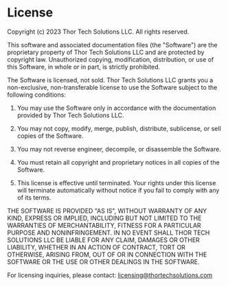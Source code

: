 # License

Copyright (c) 2023 Thor Tech Solutions LLC. All rights reserved.

This software and associated documentation files (the "Software") are the proprietary property of Thor Tech Solutions LLC and are protected by copyright law. Unauthorized copying, modification, distribution, or use of this Software, in whole or in part, is strictly prohibited.

The Software is licensed, not sold. Thor Tech Solutions LLC grants you a non-exclusive, non-transferable license to use the Software subject to the following conditions:

1. You may use the Software only in accordance with the documentation provided by Thor Tech Solutions LLC.

2. You may not copy, modify, merge, publish, distribute, sublicense, or sell copies of the Software.

3. You may not reverse engineer, decompile, or disassemble the Software.

4. You must retain all copyright and proprietary notices in all copies of the Software.

5. This license is effective until terminated. Your rights under this license will terminate automatically without notice if you fail to comply with any of its terms.

THE SOFTWARE IS PROVIDED "AS IS", WITHOUT WARRANTY OF ANY KIND, EXPRESS OR IMPLIED, INCLUDING BUT NOT LIMITED TO THE WARRANTIES OF MERCHANTABILITY, FITNESS FOR A PARTICULAR PURPOSE AND NONINFRINGEMENT. IN NO EVENT SHALL THOR TECH SOLUTIONS LLC BE LIABLE FOR ANY CLAIM, DAMAGES OR OTHER LIABILITY, WHETHER IN AN ACTION OF CONTRACT, TORT OR OTHERWISE, ARISING FROM, OUT OF OR IN CONNECTION WITH THE SOFTWARE OR THE USE OR OTHER DEALINGS IN THE SOFTWARE.

For licensing inquiries, please contact: licensing@thortechsolutions.com